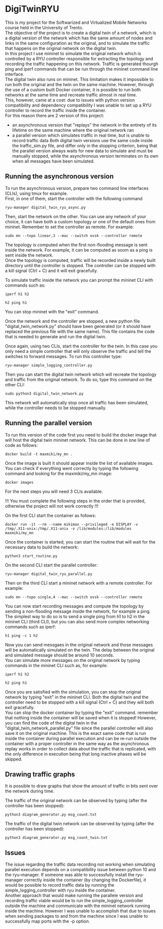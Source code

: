 # DigiTwinRYU

This is my project for the Softwarized and Virtualized Mobile Networks course held in the University of Trento.<br>
The objective of the project is to create a digital twin of a network, which is a digital version of the network which has the same amount of nodes and links in the same configuration as the original, and to simulate the traffic that happens on the original network on the digital twin.<br>
In this project I use mininet to simulate the original network which is controlled by a RYU controller responsible for extracting the topology and recording the traffic happening on this network. Traffic is generated thourgh ping and iperf commands that can be run through the mininet command line interface.<br>
The digital twin also runs on mininet. This limitation makes it impossible to run both the original and the twin on the same machine. However, through the use of a custom built Docker container, it is possible to run both networks at the same time and recreate traffic almost in real time.<br>
This, however, came at a cost: due to issues with python version compatibility and dependency compatibility I was unable to set up a RYU controller to record the traffic inside the container.<br>
For this reason there are 2 version of this project: 
* an asynchronous version that "replays" the network in the entirety of its lifetime on the same machine where the original network ran
* a parallel version which simulates traffic in real time, but is unable to record traffic data
Both digital twin versions use the same code inside the traffic_sim.py file, and differ only in the stopping criterion, being that the parallel version always waits for new data to simulate and must be manually stopped, while the asynchronous version terminates on its own when all messages have been simulated.

## Running the asynchronous version

To run the asynchronous version, prepare two command line interfaces (CLIs), using tmux for example. <br>
First, in one of them, start the controller with the following command

```
ryu-manager digital_twin_ryu_async.py
```

Then, start the network on the other. You can use any network of your choice, it can have both a custom topology or one of the default ones from mininet. Remember to set the controller as remote. For example:

```
sudo mn --topo linear,3 --mac --switch ovsk --controller remote 
```

The topology is computed when the first non-flooding message is sent inside the network. For example, it can be computed as soom as a ping is sent inside the network. <br>
Once the topology is computed, traffic will be recorded inside a newly built directory until the controller is stopped. The controller can be stopped with a kill signal (Ctrl + C) and it will exit gracefully.

To simulate traffic inside the network you can prompt the mininet CLI with commands such as:

```
iperf h1 h2
```
```
h2 ping h1
```

You can stop mininet with the "exit" command. <br>

Once the network and the controller are stopped, a new python file "digital_twin_network.py" should have been generated (or it should have replaced the previous file with the same name). This file contains the code that is needed to generate and run the digital twin.<br>

Once again, using two CLIs, start the controller for the twin. In this case you only need a simple controller that will only observe the traffic and tell the switches to forward messages. To run this controller type:

```
ryu-manager simple_logging_controller.py
```

Then you can start the digital twin network which will recreate the topology and traffic from the original network. To do so, type this command on the other CLI:

```
sudo python3 digital_twin_network.py
```

This network will automatically stop once all traffic has been simulated, while the controller needs to be stopped manually.

## Running the parallel version

To run this version of the code first you need to build the docker image that will host the digital twin mininet network. This can be done in one line of code as follows:

```
docker build -t maxmiki/my_mn .
```

Once the image is built it should appear inside the list of available images. You can check if everything went correctly by typing the following command and looking for the maxmiki/my_mn image:

```
docker images
```

For the next steps you will need 3 CLIs available.<br>

!!! You must complete the following steps in the order that is provided, otherwise the project will not work correctly !!! <br>

On the first CLI start the container as follows:

```
docker run -it --rm --name mikimax --privileged -e DISPLAY -v /tmp/.X11-unix:/tmp/.X11-unix -v /lib/modules:/lib/modules maxmiki/my_mn
```

Once the container is started, you can start the routine that will wait for the necessary data to build the network:

```
python3 start_routine.py
```

On the second CLI start the parallel controller:

```
ryu-manager digital_twin_ryu_parallel.py
```

Then on the third CLI start a mininet network with a remote controller. For example:

```
sudo mn --topo single,4 --mac --switch ovsk --controller remote 
```

You can now start recording messages and compute the topology by sending a non-flooding message inside the network, for example a ping. The simplest way to do so is to send a single ping from h1 to h2 in the mininet CLI (third CLI), but you can also send more complex networking commands such as iperf:
```
h1 ping -c 1 h2
```

Now you can send messgaes in the original network and those messages will be automatically simulated on the twin. 
The delay between the original and simulated message should be around 10 seconds. <br>
You can simulate more messages on the original network by typing commands in the mininet CLI such as, for example:

```
iperf h1 h2
```
```
h2 ping h1
```

Once you are satisfied with the simulation, you can stop the original network by typing "exit" in the mininet CLI.
Both the digital twin and the controller need to be stopped with a kill signal (Ctrl + C) and they will both exit gracefully.<br>
You can stop the docker container by typing the "exit" command. remember that nothing inside the container will be saved when it is stopped! However, you can find the code of the digital twin in the "digital_twin_network_parallel.py" file since the parallel controller will also save it on the original machine. This is the exact same code that is run inside the container during parallel execution and can be re-run outside the container with a proper controller in the same way as the asynchronous replay works in order to collect data about the traffic that is replicated, with the only difference in execution being that long inactive phases will be skipped.

## Drawing traffic graphs

It is possible to draw graphs that show the amount of traffic in bits sent over the network during time.<br>

The traffic of the original network can be observed by typing (after the controller has been stopped):
```
python3 diagram_generator.py msg_count.txt
```

The traffic of the digital twin network can be observed by typing (after the controller has been stopped):
```
python3 diagram_generator.py msg_count_twin.txt
```

## Issues

The issue regarding the traffic data recording not working when simulating parallel execution depends on a compatibility issue between python 10 and the ryu-manager. If someone was able to successfully install the ryu-manager correctly inside the container (by changing the Dockerfile), it would be possible to record traffic data by running the simple_logging_controller with ryu inside the container.<br>
Another approach that would make running the parallele version and recording traffic viable would be to run the simple_logging_controller outside the machine and communicate with the mininet network running inside the machine. However I was unable to accomplish that due to issues when sending packages to and from the machine since I was unable to successfully map ports with the -p option.